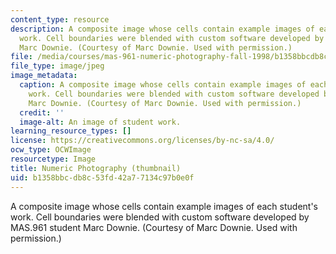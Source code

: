 ```yaml
---
content_type: resource
description: A composite image whose cells contain example images of each student's
  work. Cell boundaries were blended with custom software developed by MAS.961 student
  Marc Downie. (Courtesy of Marc Downie. Used with permission.)
file: /media/courses/mas-961-numeric-photography-fall-1998/b1358bbcdb8c53fd42a77134c97b0e0f_mas-961f98-th.jpg
file_type: image/jpeg
image_metadata:
  caption: A composite image whose cells contain example images of each student's
    work. Cell boundaries were blended with custom software developed by MAS.961 student
    Marc Downie. (Courtesy of Marc Downie. Used with permission.)
  credit: ''
  image-alt: An image of student work.
learning_resource_types: []
license: https://creativecommons.org/licenses/by-nc-sa/4.0/
ocw_type: OCWImage
resourcetype: Image
title: Numeric Photography (thumbnail)
uid: b1358bbc-db8c-53fd-42a7-7134c97b0e0f
---
```

A composite image whose cells contain example images of each student's work. Cell boundaries were blended with custom software developed by MAS.961 student Marc Downie. (Courtesy of Marc Downie. Used with permission.)